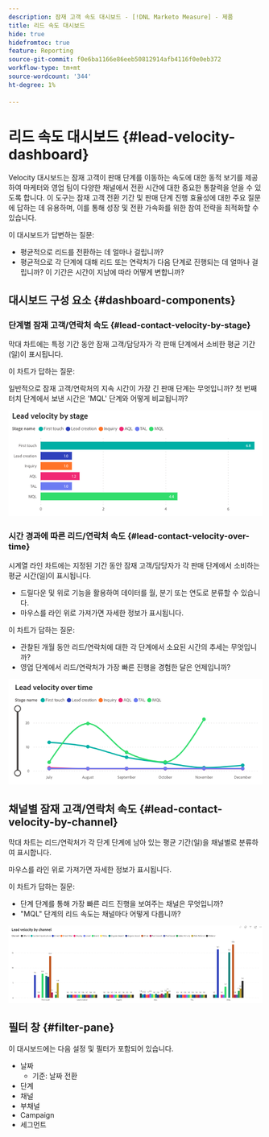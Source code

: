 ```yaml
---
description: 잠재 고객 속도 대시보드 - [!DNL Marketo Measure] - 제품
title: 리드 속도 대시보드
hide: true
hidefromtoc: true
feature: Reporting
source-git-commit: f0e6ba1166e86eeb50812914afb4116f0e0eb372
workflow-type: tm+mt
source-wordcount: '344'
ht-degree: 1%

---
```


# 리드 속도 대시보드 {#lead-velocity-dashboard}

Velocity 대시보드는 잠재 고객이 판매 단계를 이동하는 속도에 대한 동적 보기를 제공하여 마케터와 영업 팀이 다양한 채널에서 전환 시간에 대한 중요한 통찰력을 얻을 수 있도록 합니다. 이 도구는 잠재 고객 전환 기간 및 판매 단계 진행 효율성에 대한 주요 질문에 답하는 데 유용하며, 이를 통해 성장 및 전환 가속화를 위한 참여 전략을 최적화할 수 있습니다.

이 대시보드가 답변하는 질문:

* 평균적으로 리드를 전환하는 데 얼마나 걸립니까?
* 평균적으로 각 단계에 대해 리드 또는 연락처가 다음 단계로 진행되는 데 얼마나 걸립니까? 이 기간은 시간이 지남에 따라 어떻게 변합니까?

## 대시보드 구성 요소 {#dashboard-components}

### 단계별 잠재 고객/연락처 속도 {#lead-contact-velocity-by-stage}

막대 차트에는 특정 기간 동안 잠재 고객/담당자가 각 판매 단계에서 소비한 평균 기간(일)이 표시됩니다.

이 차트가 답하는 질문:

일반적으로 잠재 고객/연락처의 지속 시간이 가장 긴 판매 단계는 무엇입니까?
첫 번째 터치 단계에서 보낸 시간은 &#39;MQL&#39; 단계와 어떻게 비교됩니까?

![](assets/lead-velocity-dashboard-1.png)

### 시간 경과에 따른 리드/연락처 속도 {#lead-contact-velocity-over-time}

시계열 라인 차트에는 지정된 기간 동안 잠재 고객/담당자가 각 판매 단계에서 소비하는 평균 시간(일)이 표시됩니다.

* 드릴다운 및 위로 기능을 활용하여 데이터를 월, 분기 또는 연도로 분류할 수 있습니다.
* 마우스를 라인 위로 가져가면 자세한 정보가 표시됩니다.

이 차트가 답하는 질문:

* 관찰된 개월 동안 리드/연락처에 대한 각 단계에서 소요된 시간의 추세는 무엇입니까?
* 영업 단계에서 리드/연락처가 가장 빠른 진행을 경험한 달은 언제입니까?

![](assets/lead-velocity-dashboard-2.png)

## 채널별 잠재 고객/연락처 속도 {#lead-contact-velocity-by-channel}

막대 차트는 리드/연락처가 각 단계 단계에 남아 있는 평균 기간(일)을 채널별로 분류하여 표시합니다.

마우스를 라인 위로 가져가면 자세한 정보가 표시됩니다.

이 차트가 답하는 질문:

* 단계 단계를 통해 가장 빠른 리드 진행을 보여주는 채널은 무엇입니까?
* &quot;MQL&quot; 단계의 리드 속도는 채널마다 어떻게 다릅니까?

![](assets/lead-velocity-dashboard-3.png)

## 필터 창 {#filter-pane}

이 대시보드에는 다음 설정 및 필터가 포함되어 있습니다.

* 날짜
   * 기준: 날짜 전환
* 단계
* 채널
* 부채널
* Campaign
* 세그먼트
